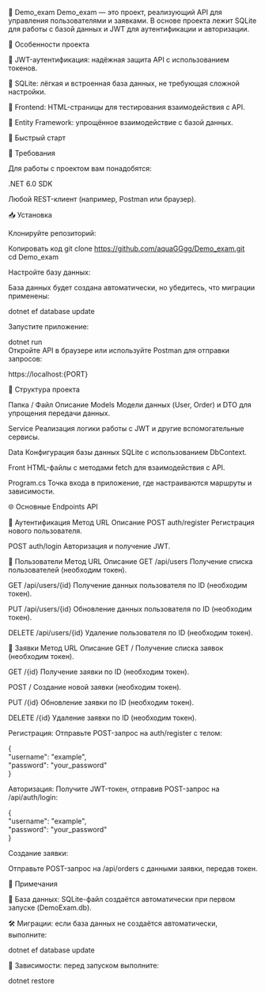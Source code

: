 🌟 Demo_exam
Demo_exam — это проект, реализующий API для управления пользователями и заявками. В основе проекта лежит SQLite для работы с базой данных и JWT для аутентификации и авторизации.

📖 Особенности проекта

📌 JWT-аутентификация: надёжная защита API с использованием токенов.

📌 SQLite: лёгкая и встроенная база данных, не требующая сложной настройки.

📌 Frontend: HTML-страницы для тестирования взаимодействия с API.

📌 Entity Framework: упрощённое взаимодействие с базой данных.



🚀 Быстрый старт

🔧 Требования

Для работы с проектом вам понадобятся:

.NET 6.0 SDK

Любой REST-клиент (например, Postman или браузер).

📥 Установка

Клонируйте репозиторий:


Копировать код
git clone https://github.com/aquaGGgg/Demo_exam.git  
cd Demo_exam  


Настройте базу данных:

База данных будет создана автоматически, но убедитесь, что миграции применены:

dotnet ef database update  


Запустите приложение:


dotnet run  
Откройте API в браузере или используйте Postman для отправки запросов:

https://localhost:{PORT}


📂 Структура проекта


Папка / Файл	Описание
Models	Модели данных (User, Order) и DTO для упрощения передачи данных.

Service	Реализация логики работы с JWT и другие вспомогательные сервисы.

Data	Конфигурация базы данных SQLite с использованием DbContext.

Front	HTML-файлы с методами fetch для взаимодействия с API.

Program.cs	Точка входа в приложение, где настраиваются маршруты и зависимости.

🌐 Основные Endpoints API


🔑 Аутентификация
Метод	URL	Описание
POST	auth/register	Регистрация нового пользователя.

POST	auth/login	Авторизация и получение JWT.


👤 Пользователи
Метод	URL	Описание
GET	/api/users	Получение списка пользователей (необходим токен).

GET	/api/users/{id}	Получение данных пользователя по ID (необходим токен).

PUT	/api/users/{id}	Обновление данных пользователя по ID (необходим токен).

DELETE	/api/users/{id}	Удаление пользователя по ID (необходим токен).


📄 Заявки
Метод	URL	Описание
GET	/	Получение списка заявок (необходим токен).

GET	/{id}	Получение заявки по ID (необходим токен).

POST	/	Создание новой заявки (необходим токен).

PUT	/{id}	Обновление заявки по ID (необходим токен).

DELETE	/{id}	Удаление заявки по ID (необходим токен).


Регистрация:
Отправьте POST-запрос на auth/register с телом:

{  
    "username": "example",  
    "password": "your_password"  
}  


Авторизация:
Получите JWT-токен, отправив POST-запрос на /api/auth/login:


{  
    "username": "example",  
    "password": "your_password"  
}  

Создание заявки:

Отправьте POST-запрос на /api/orders с данными заявки, передав токен.


💾 Примечания

📂 База данных: SQLite-файл создаётся автоматически при первом запуске (DemoExam.db).

🛠 Миграции: если база данных не создаётся автоматически, выполните:

dotnet ef database update  

🧰 Зависимости: перед запуском выполните:

dotnet restore  
